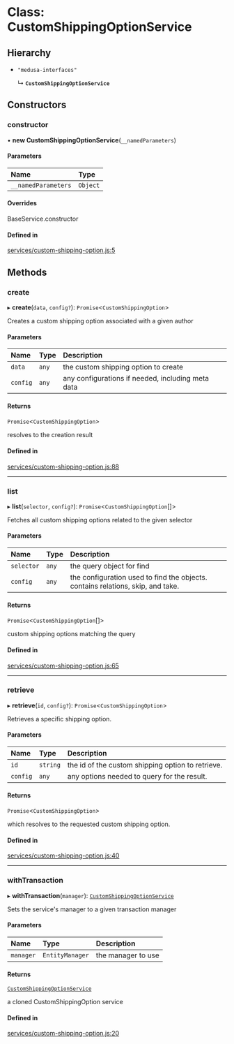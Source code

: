 # Class: CustomShippingOptionService

## Hierarchy

- `"medusa-interfaces"`

  ↳ **`CustomShippingOptionService`**

## Constructors

### constructor

• **new CustomShippingOptionService**(`__namedParameters`)

#### Parameters

| Name | Type |
| :------ | :------ |
| `__namedParameters` | `Object` |

#### Overrides

BaseService.constructor

#### Defined in

[services/custom-shipping-option.js:5](https://github.com/medusajs/medusa/blob/2d3e404f/packages/medusa/src/services/custom-shipping-option.js#L5)

## Methods

### create

▸ **create**(`data`, `config?`): `Promise`<`CustomShippingOption`\>

Creates a custom shipping option associated with a given author

#### Parameters

| Name | Type | Description |
| :------ | :------ | :------ |
| `data` | `any` | the custom shipping option to create |
| `config` | `any` | any configurations if needed, including meta data |

#### Returns

`Promise`<`CustomShippingOption`\>

resolves to the creation result

#### Defined in

[services/custom-shipping-option.js:88](https://github.com/medusajs/medusa/blob/2d3e404f/packages/medusa/src/services/custom-shipping-option.js#L88)

___

### list

▸ **list**(`selector`, `config?`): `Promise`<`CustomShippingOption`[]\>

Fetches all custom shipping options related to the given selector

#### Parameters

| Name | Type | Description |
| :------ | :------ | :------ |
| `selector` | `any` | the query object for find |
| `config` | `any` | the configuration used to find the objects. contains relations, skip, and take. |

#### Returns

`Promise`<`CustomShippingOption`[]\>

custom shipping options matching the query

#### Defined in

[services/custom-shipping-option.js:65](https://github.com/medusajs/medusa/blob/2d3e404f/packages/medusa/src/services/custom-shipping-option.js#L65)

___

### retrieve

▸ **retrieve**(`id`, `config?`): `Promise`<`CustomShippingOption`\>

Retrieves a specific shipping option.

#### Parameters

| Name | Type | Description |
| :------ | :------ | :------ |
| `id` | `string` | the id of the custom shipping option to retrieve. |
| `config` | `any` | any options needed to query for the result. |

#### Returns

`Promise`<`CustomShippingOption`\>

which resolves to the requested custom shipping option.

#### Defined in

[services/custom-shipping-option.js:40](https://github.com/medusajs/medusa/blob/2d3e404f/packages/medusa/src/services/custom-shipping-option.js#L40)

___

### withTransaction

▸ **withTransaction**(`manager`): [`CustomShippingOptionService`](CustomShippingOptionService.md)

Sets the service's manager to a given transaction manager

#### Parameters

| Name | Type | Description |
| :------ | :------ | :------ |
| `manager` | `EntityManager` | the manager to use |

#### Returns

[`CustomShippingOptionService`](CustomShippingOptionService.md)

a cloned CustomShippingOption service

#### Defined in

[services/custom-shipping-option.js:20](https://github.com/medusajs/medusa/blob/2d3e404f/packages/medusa/src/services/custom-shipping-option.js#L20)
